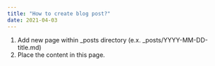 ```yaml
---
title: "How to create blog post?"
date: 2021-04-03
---
```

1. Add new page within _posts directory (e.x. _posts/YYYY-MM-DD-title.md)
2. Place the content in this page.

